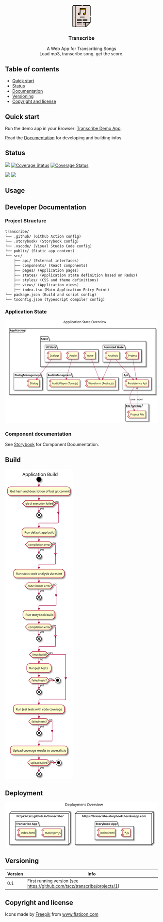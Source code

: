 <p align="center">
    <img src="./public/logo.svg" alt="logo" width="72" height="72">
</p>

<h3 align="center">Transcribe</h3>

<p align="center">
 A Web App for Transcribing Songs<br>Load mp3, transcribe song, get the score.
</p>

## Table of contents

- [Quick start](#quick-start)
- [Status](#status)
- [Documentation](#documentation)
- [Versioning](#versioning)
- [Copyright and license](#copyright-and-license)

## Quick start

Run the demo app in your Browser: [Transcribe Demo App](https://tscz.github.com/transcribe).

Read the [Documentation](#documentation) for developing and building infos.

## Status

[![](https://github.com/tscz/transcribe/workflows/Build%20application/badge.svg)](https://github.com/tscz/transcribe/actions?query=workflow%3A%22Build+application%22)
[![Coverage Status](https://coveralls.io/repos/github/tscz/transcribe/badge.svg?branch=master)](https://coveralls.io/github/tscz/transcribe?branch=master)
[![Coverage Status](https://david-dm.org/tscz/transcribe.svg)](https://david-dm.org/tscz/transcribe)

[![](https://github.com/tscz/transcribe/workflows/Deploy%20release/badge.svg)](https://github.com/tscz/transcribe/releases/latest)
[![](https://github.com/tscz/transcribe/workflows/Deploy%20storybook/badge.svg)](https://transcribe-storybook.herokuapp.com)

## Usage

## Developer Documentation
### Project Structure
```text
transcribe/
└── .github/ (Github Action config)
└── .storybook/ (Storybook config)
└── .vscode/ (Visual Studio Code config)
└── public/ (Static app content)
└── src/
    ├── api/ (External interfaces)
    ├── components/ (React components)
    ├── pages/ (Application pages)
    ├── states/ (Application state definition based on Redux)
    ├── styles/ (CSS and theme definitions)
    ├── views/ (Application views)
    ├── index.tsx (Main Application Entry Point)
└── package.json (Build and script config)
└── tsconfig.json (Typescript compiler config)

```
### Application State
<img src="./doc/diagrams/out/state/Application State Overview.svg" alt="app state overview">


### Component documentation
See [Storybook](https://transcribe-storybook.herokuapp.com) for Component Documentation.

## Build
<img src="./doc/diagrams/out/build/Application build.svg" alt="app build">

## Deployment
<img src="./doc/diagrams/out/deployment/Deployment Overview.svg" alt="app deployment">

## Versioning
| Version | Info
| --- | --- 
| 0.1 | First running version (see https://github.com/tscz/transcribe/projects/1)

## Copyright and license
<div>Icons made by <a href="https://www.flaticon.com/authors/freepik" title="Freepik">Freepik</a> from <a href="https://www.flaticon.com/" title="Flaticon">www.flaticon.com</a></div>

